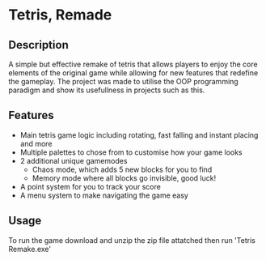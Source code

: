 # Tetris, Remade

## Description
A simple but effective remake of tetris that allows players to enjoy the core elements of the original game
while allowing for new features that redefine the gameplay. The project was made to utilise the OOP programming
paradigm and show its usefullness in projects such as this.

## Features
- Main tetris game logic including rotating, fast falling and instant placing and more
- Multiple palettes to chose from to customise how your game looks
- 2 additional unique gamemodes
	- Chaos mode, which adds 5 new blocks for you to find
	- Memory mode where all blocks go invisible, good luck!
- A point system for you to track your score
- A menu system to make navigating the game easy

## Usage
To run the game download and unzip the zip file attatched then run 'Tetris Remake.exe'